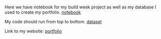 Here we have notebook for my build week project as well as my database I used to create my portfolio.
[notebook](https://github.com/geraldm24/DS-Unit-1-Build/blob/master/DS13_BuildWeek1.ipynb)

My code should run from top to bottom.
[dataset](https://github.com/geraldm24/DS-Unit-1-Build/blob/master/PWT.data)

Link to my website:
[portfolio](https://geraldm24.github.io/)
